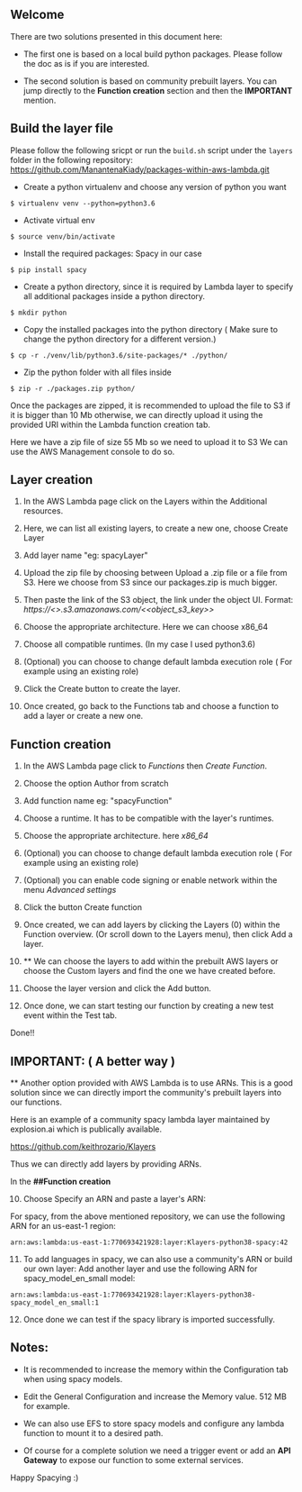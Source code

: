 ## Welcome

There are two solutions presented in this document here:

- The first one is based on a local build python packages. Please follow the doc as is if you are interested. 

- The second solution is based on community prebuilt layers. You can jump directly to the **Function creation** section and then the **IMPORTANT** mention.

## Build the layer file

Please follow the following sricpt or run the `build.sh` script under the `layers` folder in the following repository: https://github.com/ManantenaKiady/packages-within-aws-lambda.git

- Create a python virtualenv and choose any version of python you want

`$ virtualenv venv --python=python3.6`

- Activate virtual env

`$ source venv/bin/activate`

- Install the required packages: Spacy in our case

`$ pip install spacy` 

- Create a python directory, since it is required by Lambda layer to specify all additional packages inside a python directory.

`$ mkdir python`

- Copy the installed packages into the python directory ( Make sure to change the python directory for a different version.)

`$ cp -r ./venv/lib/python3.6/site-packages/* ./python/`

- Zip the python folder with all files inside

`$ zip -r ./packages.zip python/`
 
Once the packages are zipped, it is recommended to upload the file to S3 if
it is bigger than 10 Mb otherwise, we can directly upload it using the provided URI within the Lambda function creation tab.
 
Here we have a zip file of size 55 Mb so we need to upload it to S3
We can use the AWS Management console to do so.
 
## Layer creation
 
1) In the AWS Lambda page click on the Layers within the Additional resources.
 
2) Here, we can list all existing layers, to create a new one, choose Create Layer
 
3) Add layer name "eg: spacyLayer"
 
4) Upload the zip file by choosing between Upload a .zip file or a file from S3. Here we choose from S3 since our packages.zip is much bigger.
 
5) Then paste the link of the S3 object, the link under the object UI. Format:
*https://<<bucket>>.s3.amazonaws.com/<<object_s3_key>>*
 
6) Choose the appropriate architecture. Here we can choose x86_64
 
7) Choose all compatible runtimes. (In my case I used python3.6)
 
8) (Optional) you can choose to change default lambda execution role ( For example using an existing role)
 
9) Click the Create button to create the layer.
 
10) Once created, go back to the Functions tab and choose a function to add a layer or create a new one.
 
## Function creation
 
1) In the AWS Lambda page click to *Functions* then *Create Function*.
 
2) Choose the option Author from scratch
 
3) Add function name eg: "spacyFunction"
 
4) Choose a runtime. It has to be compatible with the layer's runtimes.
 
5) Choose the appropriate architecture. here *x86_64*
 
6) (Optional) you can choose to change default lambda execution role ( For example using an existing role)
 
7) (Optional) you can enable code signing or enable network within the menu *Advanced settings*
 
8) Click the button Create function
 
9) Once created, we can add layers by clicking the Layers (0) within the Function overview. (Or scroll down to the Layers menu), then click Add a layer.
 
10) ** We can choose the layers to add within the prebuilt AWS layers or choose the Custom layers and find the one we have created before.
 
11) Choose the layer version and click the Add button.
 
12) Once done, we can start testing our function by creating a new test event within the Test tab.
 
Done!!
 
 
## IMPORTANT: ( A better way )
 
** Another option provided with AWS Lambda is to use ARNs. This is a good solution since
we can directly import the community's prebuilt layers into our functions.
 
 
Here is an example of a community spacy lambda layer maintained by explosion.ai which is publically available.
 
https://github.com/keithrozario/Klayers
 
Thus we can directly add layers by providing ARNs.
 
In the **##Function creation**
 
10) Choose Specify an ARN and paste a layer's ARN:
 
For spacy, from the above mentioned repository, we can use the following ARN for an us-east-1 region:
 
`arn:aws:lambda:us-east-1:770693421928:layer:Klayers-python38-spacy:42`
 
11) To add languages in spacy, we can also use a community's ARN or build our own layer:
   Add another layer and use the following ARN for spacy_model_en_small model:
 
   `arn:aws:lambda:us-east-1:770693421928:layer:Klayers-python38-spacy_model_en_small:1`
 
12) Once done we can test if the spacy library is imported successfully.
 
## Notes:
 
- It is recommended to increase the memory within the Configuration tab when using spacy models.
 
- Edit the General Configuration and increase the Memory value. 512 MB for example.
 
- We can also use EFS to store spacy models and configure any lambda function to mount it to a desired path.
 
- Of course for a complete solution we need a trigger event or add an **API Gateway** to expose our function to some external services.
 
Happy Spacying :)

